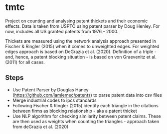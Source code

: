 # tmtc

Project on counting and analysing patent thickets and their economic effects. Data is taken from USPTO using patent parser by Doug Henley. For now, includes all US  granted patents from 1976 - 2000. 

Thickets are measured using the network analysis approach presented in Fischer \& Ringler (2015) when it comes to unweighted edges. For weighted edges approach is based on DeGrazia et al. (2020). Definition of a triple - and, hence, a patent blocking situation - is based on von Graevenitz et al. (2011) for all cases.

## Steps 
* Use Patent Parser by Douglas Haney (https://github.com/iamlemec/patents) to parse patent data into csv files
* Merge industrial codes to ipcs standards 
* Following Fischer \& Ringler (2015) identify each triangle in the citations between firms as blocking relationship - aka a patent thicket
* Use NLP algorithm for checking similarity between patent claims. These are then used as weights when counting the triangles - approach taken from deGrazia et al. (2020)